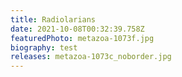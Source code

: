 ```yaml
---
title: Radiolarians
date: 2021-10-08T00:32:39.758Z
featuredPhoto: metazoa-1073f.jpg
biography: test
releases: metazoa-1073c_noborder.jpg
---
```

